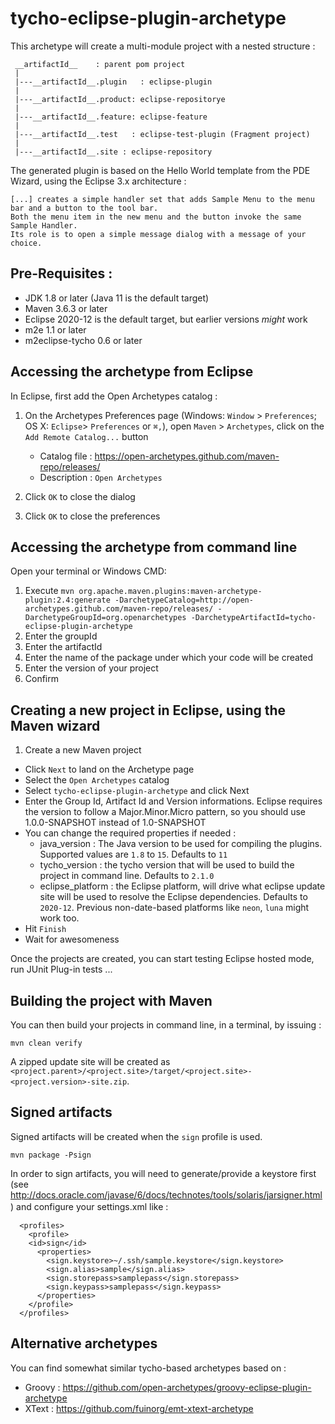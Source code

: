 tycho-eclipse-plugin-archetype
==============================

This archetype will create a multi-module project with a nested structure :

     __artifactId__    : parent pom project
     |
     |---__artifactId__.plugin   : eclipse-plugin
     |
     |---__artifactId__.product: eclipse-repositorye
     |
     |---__artifactId__.feature: eclipse-feature
     |
     |---__artifactId__.test   : eclipse-test-plugin (Fragment project)
     |
     |---__artifactId__.site : eclipse-repository

The generated plugin is based on the Hello World template from the PDE Wizard, using the Eclipse 3.x architecture :

    [...] creates a simple handler set that adds Sample Menu to the menu bar and a button to the tool bar.
    Both the menu item in the new menu and the button invoke the same Sample Handler.
    Its role is to open a simple message dialog with a message of your choice.

Pre-Requisites :
-------------------

* JDK 1.8 or later (Java 11 is the default target)
* Maven 3.6.3 or later
* Eclipse 2020-12 is the default target, but earlier versions *might* work
* m2e 1.1 or later
* m2eclipse-tycho 0.6 or later

Accessing the archetype from Eclipse
-------------------
In Eclipse, first add the Open Archetypes catalog :

1. On the Archetypes Preferences page (Windows: `Window` > `Preferences`; OS X: `Eclipse`> `Preferences` or `⌘,`), open `Maven` > `Archetypes`, click on the `Add Remote Catalog...` button

    - Catalog file : https://open-archetypes.github.com/maven-repo/releases/
    - Description : `Open Archetypes`

2. Click `OK` to close the dialog
3. Click `OK` to close the preferences
 
Accessing the archetype from command line
-------------------
Open your terminal or Windows CMD:

1. Execute `mvn org.apache.maven.plugins:maven-archetype-plugin:2.4:generate -DarchetypeCatalog=http://open-archetypes.github.com/maven-repo/releases/ -DarchetypeGroupId=org.openarchetypes -DarchetypeArtifactId=tycho-eclipse-plugin-archetype`
2. Enter the groupId
3. Enter the artifactId
4. Enter the name of the package under which your code will be created
5. Enter the version of your project
6. Confirm

Creating a new project in Eclipse, using the Maven wizard
-------------------

1. Create a new Maven project
* Click `Next` to land on the Archetype page
* Select the `Open Archetypes` catalog
* Select `tycho-eclipse-plugin-archetype` and click Next
* Enter the Group Id, Artifact Id and Version informations. Eclipse requires the version to follow a Major.Minor.Micro pattern, so you should use 1.0.0-SNAPSHOT instead of 1.0-SNAPSHOT
* You can change the required properties if needed :
    - java_version : The Java version to be used for compiling the plugins. Supported values are `1.8` to `15`. Defaults to `11`
    - tycho_version : the tycho version that will be used to build the project in command line. Defaults to `2.1.0`
    - eclipse_platform : the Eclipse platform, will drive what eclipse update site will be used to resolve the Eclipse dependencies. Defaults to `2020-12`. Previous non-date-based platforms like `neon`, `luna` might work too.
* Hit `Finish`
* Wait for awesomeness

Once the projects are created, you can start testing Eclipse hosted mode, run JUnit Plug-in tests ...

Building the project with Maven
-------------------
You can then build your projects in command line, in a terminal, by issuing :

    mvn clean verify

A zipped update site will be created as `<project.parent>/<project.site>/target/<project.site>-<project.version>-site.zip`.

Signed artifacts
-------------------
Signed artifacts will be created when the `sign` profile is used.

    mvn package -Psign

In order to sign artifacts, you will need to generate/provide a keystore first (see http://docs.oracle.com/javase/6/docs/technotes/tools/solaris/jarsigner.html) and configure your settings.xml like :　　

```
  <profiles>
    <profile>
    <id>sign</id>
      <properties>
        <sign.keystore>~/.ssh/sample.keystore</sign.keystore>
        <sign.alias>sample</sign.alias>
        <sign.storepass>samplepass</sign.storepass>
        <sign.keypass>samplepass</sign.keypass>
      </properties>
    </profile>
  </profiles>
```

Alternative archetypes
----------------------
You can find somewhat similar tycho-based archetypes based on :

* Groovy : https://github.com/open-archetypes/groovy-eclipse-plugin-archetype
* XText : https://github.com/fuinorg/emt-xtext-archetype

